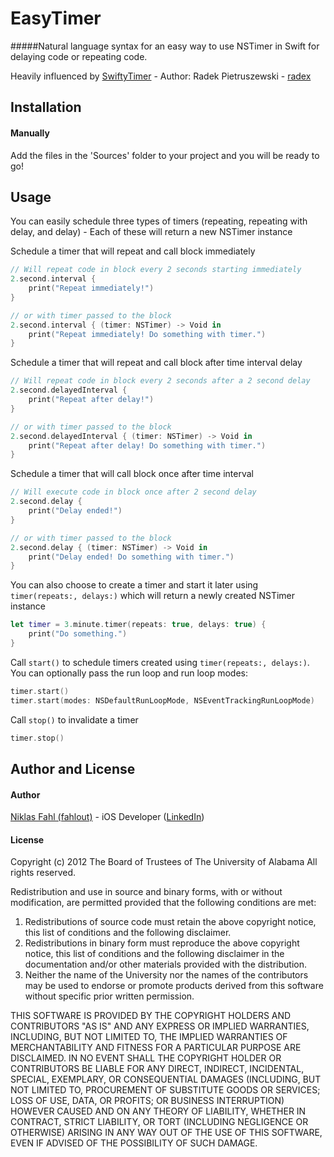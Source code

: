 # EasyTimer
#####Natural language syntax for an easy way to use NSTimer in Swift for delaying code or repeating code.

Heavily influenced by [SwiftyTimer](https://github.com/radex/SwiftyTimer) - Author: Radek Pietruszewski -  [radex](https://github.com/radex)

## Installation

#### Manually
Add the files in the 'Sources' folder to your project and you will be ready to go!

## Usage

You can easily schedule three types of timers (repeating, repeating with delay, and delay) - Each of these will return a new NSTimer instance

Schedule a timer that will repeat and call block immediately
```swift
// Will repeat code in block every 2 seconds starting immediately
2.second.interval {
    print("Repeat immediately!")
}

// or with timer passed to the block
2.second.interval { (timer: NSTimer) -> Void in
    print("Repeat immediately! Do something with timer.")
}
```

Schedule a timer that will repeat and call block after time interval delay
```swift
// Will repeat code in block every 2 seconds after a 2 second delay
2.second.delayedInterval {
    print("Repeat after delay!")
}

// or with timer passed to the block
2.second.delayedInterval { (timer: NSTimer) -> Void in
    print("Repeat after delay! Do something with timer.")
}
```

Schedule a timer that will call block once after time interval
```swift
// Will execute code in block once after 2 second delay
2.second.delay {
    print("Delay ended!")
}

// or with timer passed to the block
2.second.delay { (timer: NSTimer) -> Void in
    print("Delay ended! Do something with timer.")
}
```

You can also choose to create a timer and start it later using `timer(repeats:, delays:)` which will return a newly created NSTimer instance

```swift
let timer = 3.minute.timer(repeats: true, delays: true) {
    print("Do something.")
}
```

Call `start()` to schedule timers created using `timer(repeats:, delays:)`. You can optionally pass the run loop and run loop modes:

```swift
timer.start()
timer.start(modes: NSDefaultRunLoopMode, NSEventTrackingRunLoopMode)
```

Call `stop()` to invalidate a timer

```swift
timer.stop()
```

## Author and License

#### Author
[Niklas Fahl (fahlout)](http://bit.ly/fahlout) - iOS Developer ([LinkedIn](http://bit.ly/linked-in-niklas-fahl))

#### License
Copyright (c) 2012 The Board of Trustees of The University of Alabama
All rights reserved.

Redistribution and use in source and binary forms, with or without
modification, are permitted provided that the following conditions
are met:

 1. Redistributions of source code must retain the above copyright
    notice, this list of conditions and the following disclaimer.
 2. Redistributions in binary form must reproduce the above copyright
    notice, this list of conditions and the following disclaimer in the
    documentation and/or other materials provided with the distribution.
 3. Neither the name of the University nor the names of the contributors
    may be used to endorse or promote products derived from this software
    without specific prior written permission.

THIS SOFTWARE IS PROVIDED BY THE COPYRIGHT HOLDERS AND CONTRIBUTORS
"AS IS" AND ANY EXPRESS OR IMPLIED WARRANTIES, INCLUDING, BUT NOT
LIMITED TO, THE IMPLIED WARRANTIES OF MERCHANTABILITY AND FITNESS
FOR A PARTICULAR PURPOSE ARE DISCLAIMED. IN NO EVENT SHALL
THE COPYRIGHT HOLDER OR CONTRIBUTORS BE LIABLE FOR ANY DIRECT,
INDIRECT, INCIDENTAL, SPECIAL, EXEMPLARY, OR CONSEQUENTIAL DAMAGES
(INCLUDING, BUT NOT LIMITED TO, PROCUREMENT OF SUBSTITUTE GOODS OR
SERVICES; LOSS OF USE, DATA, OR PROFITS; OR BUSINESS INTERRUPTION)
HOWEVER CAUSED AND ON ANY THEORY OF LIABILITY, WHETHER IN CONTRACT,
STRICT LIABILITY, OR TORT (INCLUDING NEGLIGENCE OR OTHERWISE)
ARISING IN ANY WAY OUT OF THE USE OF THIS SOFTWARE, EVEN IF ADVISED
OF THE POSSIBILITY OF SUCH DAMAGE.
